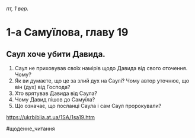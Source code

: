 
_пт, 1 вер._

# 1-а Самуїлова, главу 19

## Саул хоче убити Давида.
1. Саул не приховував своїх намірів щодо Давида від свого оточення. Чому?
2. Як ви думаєте, що це за злий дух на Саулі? Чому автор уточнює, що він (дух) від Господа?
3. Хто врятував Давида від Саула?
4. Чому Давид пішов до Самуїла?
5. Що означає, що посланці Саула і сам Саул пророкували?

https://ukrbiblia.at.ua/1SA/1sa19.htm 

#щоденне_читання
